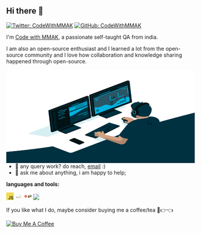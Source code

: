 ## Hi there 👋

[![Twitter: CodeWithMMAK](https://img.shields.io/twitter/follow/CodeWithMMAK?style=social)](https://twitter.com/CodeWithMMAK)
[![GitHub: CodeWithMMAK](https://img.shields.io/github/followers/CodeWithMMAK?label=follow&style=social)](https://github.com/CodeWithMMAK)

I'm [Code with MMAK](https://codewithmmak.com/), a passionate self-taught QA from india.

I am also an open-source enthusiast and I learned a lot from the open-source community and I love how collaboration and knowledge sharing happened through open-source.

  <img align="right" alt="GIF" src="https://github.com/codewithmmak/codewithmmak/blob/master/assets/code.gif?raw=true" width="600" height="250" />
  
  
- 💼 any query work? do reach, [email](mailto:codewithmmak@gmail.com) :)
- 💬 ask me about anything, i am happy to help;

**languages and tools:**  

<code><img height="20" src="https://raw.githubusercontent.com/github/explore/80688e429a7d4ef2fca1e82350fe8e3517d3494d/topics/javascript/javascript.png"></code>
<code><img height="20" src="https://raw.githubusercontent.com/github/explore/80688e429a7d4ef2fca1e82350fe8e3517d3494d/topics/mysql/mysql.png"></code>
<code><img height="20" src="https://raw.githubusercontent.com/github/explore/80688e429a7d4ef2fca1e82350fe8e3517d3494d/topics/git/git.png"></code>
<code><img src="https://raw.githubusercontent.com/jmnote/z-icons/master/svg/csharp.svg"></code>

If you like what I do, maybe consider buying me a coffee/tea 🥺👉👈

<a href="https://www.buymeacoffee.com/codewithmmak" target="_blank"><img src="https://cdn.buymeacoffee.com/buttons/v2/default-red.png" alt="Buy Me A Coffee" width="150" ></a>
